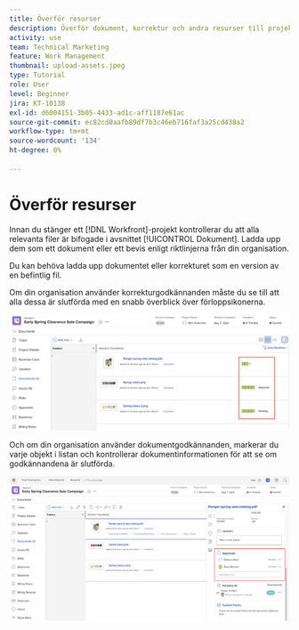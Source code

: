 ```yaml
---
title: Överför resurser
description: Överför dokument, korrektur och andra resurser till projektet innan du stänger det för att säkerställa att alla relevanta data är kopplade till projektet.
activity: use
team: Technical Marketing
feature: Work Management
thumbnail: upload-assets.jpeg
type: Tutorial
role: User
level: Beginner
jira: KT-10138
exl-id: d6004151-3b05-4433-ad1c-aff1187e61ac
source-git-commit: ec82cd0aafb89df7b3c46eb716faf3a25cd438a2
workflow-type: tm+mt
source-wordcount: '134'
ht-degree: 0%

---
```


# Överför resurser

Innan du stänger ett [!DNL Workfront]-projekt kontrollerar du att alla relevanta filer är bifogade i avsnittet [!UICONTROL Dokument]. Ladda upp dem som ett dokument eller ett bevis enligt riktlinjerna från din organisation.

Du kan behöva ladda upp dokumentet eller korrekturet som en version av en befintlig fil.

Om din organisation använder korrekturgodkännanden måste du se till att alla dessa är slutförda med en snabb överblick över förloppsikonerna.

![Dokumentsidan med korrekturförloppsikoner](assets/planner-fund-proof-progress-icons.png)

Och om din organisation använder dokumentgodkännanden, markerar du varje objekt i listan och kontrollerar dokumentinformationen för att se om godkännandena är slutförda.

![Sidsammanfattning på dokumentsidan som visar dokumentgodkännande](assets/planner-fund-document-approval.png)

<!---
learn more urls
Create proofs
Add new documents to Workfront
--->
